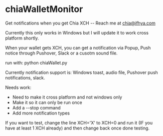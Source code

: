# chiaWalletMonitor
Get notifications when you get Chia XCH  -- Reach me at chia@ifhya.com

Currently this only works in Windows but I will update it to work cross platform shortly.

When your wallet gets XCH, you can get a notification via Popup, Push notice through Pushover, Slack or a cusotm sound file.

run with: python chiaWallet.py

Currently notification support is: Windows toast, audio file, Pushover push notifications, slack.

Needs work:
- Need to make it cross platform and not windows only
- Make it so it can only be run once
- Add a --stop command
- Add more notification types

If you want to test, change the line XCH='X' to XCH=0 and run it (IF you have at least 1 XCH already) and then change back once done testing.



